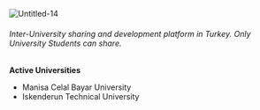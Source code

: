 ![Untitled-14](https://user-images.githubusercontent.com/47675796/54870119-72156400-4db3-11e9-805b-d3ec9dbdb031.png)

###### Inter-University sharing and development platform in Turkey. Only University Students can share.

**Active Universities**
  - Manisa Celal Bayar University
  - Iskenderun Technical University



